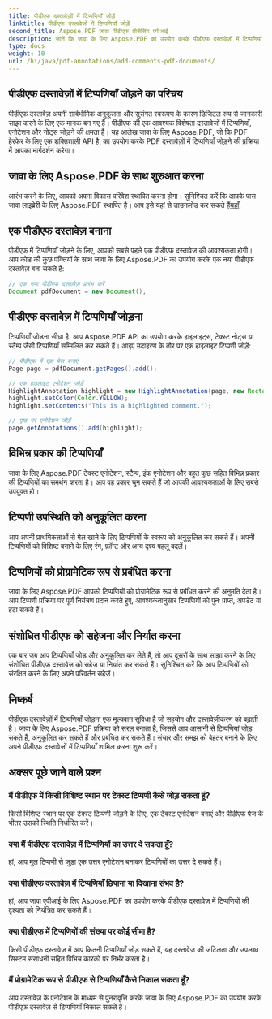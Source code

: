 ```yaml
---
title: पीडीएफ दस्तावेज़ों में टिप्पणियाँ जोड़ें
linktitle: पीडीएफ दस्तावेज़ों में टिप्पणियाँ जोड़ें
second_title: Aspose.PDF जावा पीडीएफ प्रोसेसिंग एपीआई
description: जानें कि जावा के लिए Aspose.PDF का उपयोग करके पीडीएफ दस्तावेज़ों में टिप्पणियाँ कैसे जोड़ें - कोड उदाहरणों के साथ एक चरण-दर-चरण मार्गदर्शिका।
type: docs
weight: 10
url: /hi/java/pdf-annotations/add-comments-pdf-documents/
---
```


## पीडीएफ दस्तावेज़ों में टिप्पणियाँ जोड़ने का परिचय

पीडीएफ दस्तावेज़ अपनी सार्वभौमिक अनुकूलता और सुसंगत स्वरूपण के कारण डिजिटल रूप से जानकारी साझा करने के लिए एक मानक बन गए हैं। पीडीएफ की एक आवश्यक विशेषता दस्तावेजों में टिप्पणियाँ, एनोटेशन और नोट्स जोड़ने की क्षमता है। यह आलेख जावा के लिए Aspose.PDF, जो कि PDF हेरफेर के लिए एक शक्तिशाली API है, का उपयोग करके PDF दस्तावेज़ों में टिप्पणियाँ जोड़ने की प्रक्रिया में आपका मार्गदर्शन करेगा।

## जावा के लिए Aspose.PDF के साथ शुरुआत करना

 आरंभ करने के लिए, आपको अपना विकास परिवेश स्थापित करना होगा। सुनिश्चित करें कि आपके पास जावा लाइब्रेरी के लिए Aspose.PDF स्थापित है। आप इसे यहां से डाउनलोड कर सकते हैं[यहाँ](https://releases.aspose.com/pdf/java/).

## एक पीडीएफ दस्तावेज़ बनाना

पीडीएफ में टिप्पणियाँ जोड़ने के लिए, आपको सबसे पहले एक पीडीएफ दस्तावेज़ की आवश्यकता होगी। आप कोड की कुछ पंक्तियों के साथ जावा के लिए Aspose.PDF का उपयोग करके एक नया पीडीएफ दस्तावेज़ बना सकते हैं:

```java
// एक नया पीडीएफ दस्तावेज़ प्रारंभ करें
Document pdfDocument = new Document();
```

## पीडीएफ दस्तावेज़ में टिप्पणियाँ जोड़ना

टिप्पणियाँ जोड़ना सीधा है. आप Aspose.PDF API का उपयोग करके हाइलाइट्स, टेक्स्ट नोट्स या स्टैम्प जैसी टिप्पणियाँ सम्मिलित कर सकते हैं। आइए उदाहरण के तौर पर एक हाइलाइट टिप्पणी जोड़ें:

```java
// पीडीएफ में एक पेज बनाएं
Page page = pdfDocument.getPages().add();

// एक हाइलाइट एनोटेशन जोड़ें
HighlightAnnotation highlight = new HighlightAnnotation(page, new Rectangle(100, 100, 200, 200));
highlight.setColor(Color.YELLOW);
highlight.setContents("This is a highlighted comment.");

// पृष्ठ पर एनोटेशन जोड़ें
page.getAnnotations().add(highlight);
```

## विभिन्न प्रकार की टिप्पणियाँ

जावा के लिए Aspose.PDF टेक्स्ट एनोटेशन, स्टैम्प, इंक एनोटेशन और बहुत कुछ सहित विभिन्न प्रकार की टिप्पणियों का समर्थन करता है। आप वह प्रकार चुन सकते हैं जो आपकी आवश्यकताओं के लिए सबसे उपयुक्त हो।

## टिप्पणी उपस्थिति को अनुकूलित करना

आप अपनी प्राथमिकताओं से मेल खाने के लिए टिप्पणियों के स्वरूप को अनुकूलित कर सकते हैं। अपनी टिप्पणियों को विशिष्ट बनाने के लिए रंग, फ़ॉन्ट और अन्य दृश्य पहलू बदलें।

## टिप्पणियों को प्रोग्रामेटिक रूप से प्रबंधित करना

जावा के लिए Aspose.PDF आपको टिप्पणियों को प्रोग्रामेटिक रूप से प्रबंधित करने की अनुमति देता है। आप टिप्पणी प्रक्रिया पर पूर्ण नियंत्रण प्रदान करते हुए, आवश्यकतानुसार टिप्पणियों को पुनः प्राप्त, अपडेट या हटा सकते हैं।

## संशोधित पीडीएफ को सहेजना और निर्यात करना

एक बार जब आप टिप्पणियाँ जोड़ और अनुकूलित कर लेते हैं, तो आप दूसरों के साथ साझा करने के लिए संशोधित पीडीएफ दस्तावेज़ को सहेज या निर्यात कर सकते हैं। सुनिश्चित करें कि आप टिप्पणियों को संरक्षित करने के लिए अपने परिवर्तन सहेजें।

## निष्कर्ष

पीडीएफ दस्तावेज़ों में टिप्पणियाँ जोड़ना एक मूल्यवान सुविधा है जो सहयोग और दस्तावेज़ीकरण को बढ़ाती है। जावा के लिए Aspose.PDF प्रक्रिया को सरल बनाता है, जिससे आप आसानी से टिप्पणियां जोड़ सकते हैं, अनुकूलित कर सकते हैं और प्रबंधित कर सकते हैं। संचार और समझ को बेहतर बनाने के लिए अपने पीडीएफ दस्तावेजों में टिप्पणियाँ शामिल करना शुरू करें।

## अक्सर पूछे जाने वाले प्रश्न

### मैं पीडीएफ में किसी विशिष्ट स्थान पर टेक्स्ट टिप्पणी कैसे जोड़ सकता हूं?

किसी विशिष्ट स्थान पर एक टेक्स्ट टिप्पणी जोड़ने के लिए, एक टेक्स्ट एनोटेशन बनाएं और पीडीएफ पेज के भीतर उसकी स्थिति निर्धारित करें।

### क्या मैं पीडीएफ दस्तावेज़ में टिप्पणियों का उत्तर दे सकता हूँ?

हां, आप मूल टिप्पणी से जुड़ा एक उत्तर एनोटेशन बनाकर टिप्पणियों का उत्तर दे सकते हैं।

### क्या पीडीएफ दस्तावेज़ में टिप्पणियाँ छिपाना या दिखाना संभव है?

हां, आप जावा एपीआई के लिए Aspose.PDF का उपयोग करके पीडीएफ दस्तावेज़ में टिप्पणियों की दृश्यता को नियंत्रित कर सकते हैं।

### क्या पीडीएफ में टिप्पणियों की संख्या पर कोई सीमा है?

किसी पीडीएफ दस्तावेज़ में आप कितनी टिप्पणियाँ जोड़ सकते हैं, यह दस्तावेज़ की जटिलता और उपलब्ध सिस्टम संसाधनों सहित विभिन्न कारकों पर निर्भर करता है।

### मैं प्रोग्रामेटिक रूप से पीडीएफ से टिप्पणियाँ कैसे निकाल सकता हूँ?

आप दस्तावेज़ के एनोटेशन के माध्यम से पुनरावृत्ति करके जावा के लिए Aspose.PDF का उपयोग करके पीडीएफ दस्तावेज़ से टिप्पणियाँ निकाल सकते हैं।